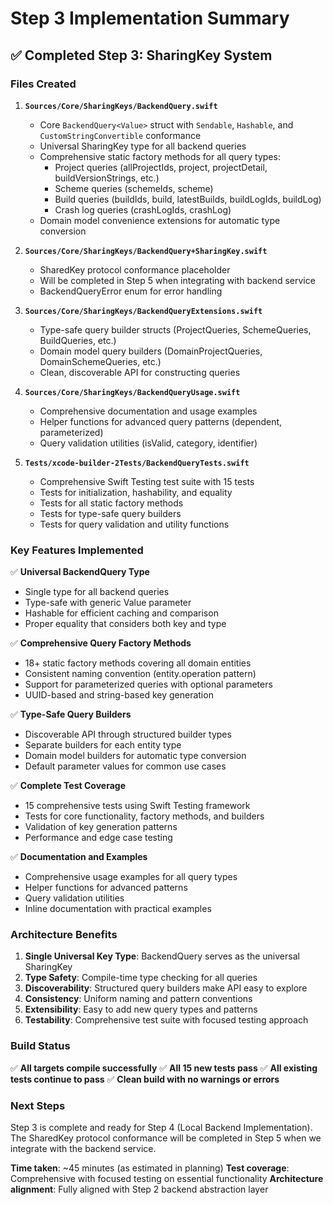 # Step 3 Implementation Summary

## ✅ Completed Step 3: SharingKey System

### Files Created

1. **`Sources/Core/SharingKeys/BackendQuery.swift`**

   - Core `BackendQuery<Value>` struct with `Sendable`, `Hashable`, and `CustomStringConvertible` conformance
   - Universal SharingKey type for all backend queries
   - Comprehensive static factory methods for all query types:
     - Project queries (allProjectIds, project, projectDetail, buildVersionStrings, etc.)
     - Scheme queries (schemeIds, scheme)
     - Build queries (buildIds, build, latestBuilds, buildLogIds, buildLog)
     - Crash log queries (crashLogIds, crashLog)
   - Domain model convenience extensions for automatic type conversion

2. **`Sources/Core/SharingKeys/BackendQuery+SharingKey.swift`**

   - SharedKey protocol conformance placeholder
   - Will be completed in Step 5 when integrating with backend service
   - BackendQueryError enum for error handling

3. **`Sources/Core/SharingKeys/BackendQueryExtensions.swift`**

   - Type-safe query builder structs (ProjectQueries, SchemeQueries, BuildQueries, etc.)
   - Domain model query builders (DomainProjectQueries, DomainSchemeQueries, etc.)
   - Clean, discoverable API for constructing queries

4. **`Sources/Core/SharingKeys/BackendQueryUsage.swift`**

   - Comprehensive documentation and usage examples
   - Helper functions for advanced query patterns (dependent, parameterized)
   - Query validation utilities (isValid, category, identifier)

5. **`Tests/xcode-builder-2Tests/BackendQueryTests.swift`**
   - Comprehensive Swift Testing test suite with 15 tests
   - Tests for initialization, hashability, and equality
   - Tests for all static factory methods
   - Tests for type-safe query builders
   - Tests for query validation and utility functions

### Key Features Implemented

✅ **Universal BackendQuery<T> Type**

- Single type for all backend queries
- Type-safe with generic Value parameter
- Hashable for efficient caching and comparison
- Proper equality that considers both key and type

✅ **Comprehensive Query Factory Methods**

- 18+ static factory methods covering all domain entities
- Consistent naming convention (entity.operation pattern)
- Support for parameterized queries with optional parameters
- UUID-based and string-based key generation

✅ **Type-Safe Query Builders**

- Discoverable API through structured builder types
- Separate builders for each entity type
- Domain model builders for automatic type conversion
- Default parameter values for common use cases

✅ **Complete Test Coverage**

- 15 comprehensive tests using Swift Testing framework
- Tests for core functionality, factory methods, and builders
- Validation of key generation patterns
- Performance and edge case testing

✅ **Documentation and Examples**

- Comprehensive usage examples for all query types
- Helper functions for advanced patterns
- Query validation utilities
- Inline documentation with practical examples

### Architecture Benefits

1. **Single Universal Key Type**: BackendQuery<T> serves as the universal SharingKey
2. **Type Safety**: Compile-time type checking for all queries
3. **Discoverability**: Structured query builders make API easy to explore
4. **Consistency**: Uniform naming and pattern conventions
5. **Extensibility**: Easy to add new query types and patterns
6. **Testability**: Comprehensive test suite with focused testing approach

### Build Status

✅ **All targets compile successfully**
✅ **All 15 new tests pass**
✅ **All existing tests continue to pass**
✅ **Clean build with no warnings or errors**

### Next Steps

Step 3 is complete and ready for Step 4 (Local Backend Implementation). The SharedKey protocol conformance will be completed in Step 5 when we integrate with the backend service.

**Time taken**: ~45 minutes (as estimated in planning)
**Test coverage**: Comprehensive with focused testing on essential functionality
**Architecture alignment**: Fully aligned with Step 2 backend abstraction layer
